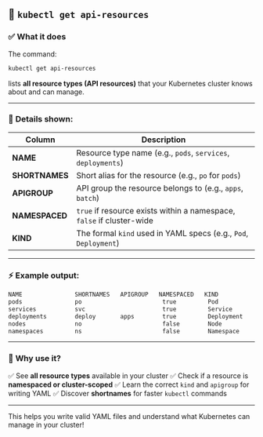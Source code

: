 ## 📌 `kubectl get api-resources`

### ✅ **What it does**

The command:

```bash
kubectl get api-resources
```

lists **all resource types (API resources)** that your Kubernetes cluster knows about and can manage.

---

### 📂 **Details shown:**

| Column         | Description                                                           |
| -------------- | --------------------------------------------------------------------- |
| **NAME**       | Resource type name (e.g., `pods`, `services`, `deployments`)          |
| **SHORTNAMES** | Short alias for the resource (e.g., `po` for `pods`)                  |
| **APIGROUP**   | API group the resource belongs to (e.g., `apps`, `batch`)             |
| **NAMESPACED** | `true` if resource exists within a namespace, `false` if cluster-wide |
| **KIND**       | The formal `kind` used in YAML specs (e.g., `Pod`, `Deployment`)      |

---

### ⚡ **Example output:**

```bash
NAME               SHORTNAMES   APIGROUP   NAMESPACED   KIND
pods               po                       true         Pod
services           svc                      true         Service
deployments        deploy       apps        true         Deployment
nodes              no                       false        Node
namespaces         ns                       false        Namespace
```

---

### 🔑 **Why use it?**

✅ See **all resource types** available in your cluster
✅ Check if a resource is **namespaced or cluster-scoped**
✅ Learn the correct `kind` and `apigroup` for writing YAML
✅ Discover **shortnames** for faster `kubectl` commands

---

This helps you write valid YAML files and understand what Kubernetes can manage in your cluster!

